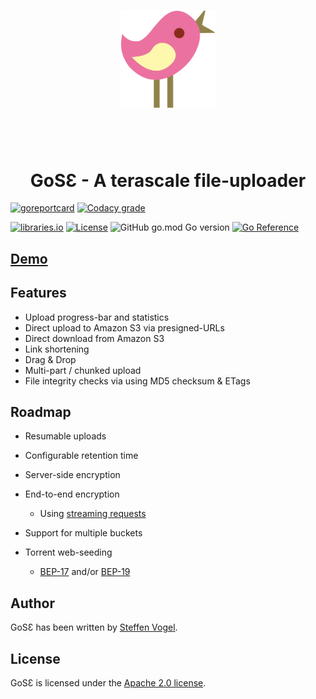 <p align="center" >
    <img style="width: 30%; margin: 4em 0" src="frontend/img/gose-logo.svg" alt="GoSƐ logo" />
    <h1 align="center">GoSƐ - A terascale file-uploader</h1>
</p>

<!-- [![GitHub Workflow Status](https://img.shields.io/github/workflow/status/stv0g/wice/build?style=flat-square)](https://github.com/stv0g/wice/actions) -->
[![goreportcard](https://goreportcard.com/badge/github.com/stv0g/gose?style=flat-square)](https://goreportcard.com/report/github.com/stv0g/gose/)
[![Codacy grade](https://img.shields.io/codacy/grade/27eec133fcfd4459885d78f52d03daa8?style=flat-square)](https://app.codacy.com/gh/stv0g/gose/)
<!-- [![Codacy coverage](https://img.shields.io/codacy/coverage/27eec133fcfd4459885d78f52d03daa8?style=flat-square)](https://app.codacy.com/gh/stv0g/gose/) -->
[![libraries.io](https://img.shields.io/librariesio/github/stv0g/gose?style=flat-square)](https://libraries.io/github/stv0g/gose)
[![License](https://img.shields.io/github/license/stv0g/gose?style=flat-square)](https://github.com/stv0g/gose/blob/master/LICENSE)
![GitHub go.mod Go version](https://img.shields.io/github/go-mod/go-version/stv0g/gose?filename=backend%2Fgo.mod&style=flat-square)
[![Go Reference](https://pkg.go.dev/badge/github.com/stv0g/gose.svg)](https://pkg.go.dev/github.com/stv0g/gose)

## [Demo](https://gose.0l.de)

## Features

-   Upload progress-bar and statistics
-   Direct upload to Amazon S3 via presigned-URLs
-   Direct download from Amazon S3
-   Link shortening
-   Drag & Drop
-   Multi-part / chunked upload
-   File integrity checks via using MD5 checksum & ETags

## Roadmap

-   Resumable uploads

-   Configurable retention time

-   Server-side encryption

-   End-to-end encryption
    -   Using [streaming requests](https://web.dev/fetch-upload-streaming/)

-   Support for multiple buckets

-   Torrent web-seeding
    -   [BEP-17](http://bittorrent.org/beps/bep_0017.html) and/or [BEP-19](http://bittorrent.org/beps/bep_0019.html)

## Author

GoSƐ has been written by [Steffen Vogel](mailto:post@steffenvogel.de).

## License

GoSƐ is licensed under the [Apache 2.0 license](./LICENSE).
